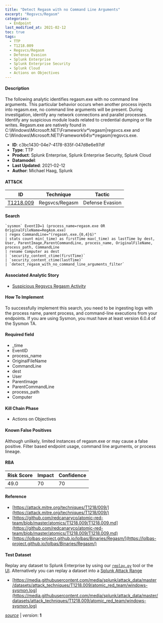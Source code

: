```yaml
---
title: "Detect Regasm with no Command Line Arguments"
excerpt: "Regsvcs/Regasm"
categories:
  - Endpoint
last_modified_at: 2021-02-12
toc: true
tags:
  - TTP
  - T1218.009
  - Regsvcs/Regasm
  - Defense Evasion
  - Splunk Enterprise
  - Splunk Enterprise Security
  - Splunk Cloud
  - Actions on Objectives
---
```




#### Description

The following analytic identifies regasm.exe with no command line arguments. This particular behavior occurs when another process injects into regasm.exe, no command line arguments will be present. During investigation, identify any network connections and parallel processes. Identify any suspicious module loads related to credential dumping or file writes. Regasm.exe are natively found in C:\Windows\Microsoft.NET\Framework\v*\regasm|regsvcs.exe and C:\Windows\Microsoft.NET\Framework64\v*\regasm|regsvcs.exe.

- **ID**: c3bc1430-04e7-4178-835f-047d8e6e97df
- **Type**: TTP
- **Product**: Splunk Enterprise, Splunk Enterprise Security, Splunk Cloud
- **Datamodel**: 
- **Last Updated**: 2021-02-12
- **Author**: Michael Haag, Splunk


#### ATT&CK

| ID          | Technique   | Tactic       |
| ----------- | ----------- |--------------|
| [T1218.009](https://attack.mitre.org/techniques/T1218/009/) | Regsvcs/Regasm | Defense Evasion |


#### Search

```
`sysmon` EventID=1 (process_name=regasm.exe OR OriginalFileName=RegAsm.exe) 
| regex CommandLine="(regasm\.exe.{0,4}$)" 
| stats count min(_time) as firstTime max(_time) as lastTime by dest, User, ParentImage,ParentCommandLine, process_name, OriginalFileName, process_path, CommandLine 
| rename Computer as dest 
| `security_content_ctime(firstTime)` 
| `security_content_ctime(lastTime)` 
| `detect_regasm_with_no_command_line_arguments_filter`
```

#### Associated Analytic Story
* [Suspicious Regsvcs Regasm Activity](/stories/suspicious_regsvcs_regasm_activity)


#### How To Implement
To successfully implement this search, you need to be ingesting logs with the process name, parent process, and command-line executions from your endpoints. If you are using Sysmon, you must have at least version 6.0.4 of the Sysmon TA.

#### Required field
* _time
* EventID
* process_name
* OriginalFileName
* CommandLine
* dest
* User
* ParentImage
* ParentCommandLine
* process_path
* Computer


#### Kill Chain Phase
* Actions on Objectives


#### Known False Positives
Although unlikely, limited instances of regasm.exe or may cause a false positive. Filter based endpoint usage, command line arguments, or process lineage.



#### RBA

| Risk Score  | Impact      | Confidence   |
| ----------- | ----------- |--------------|
| 49.0 | 70 | 70 |



#### Reference

* [https://attack.mitre.org/techniques/T1218/009/](https://attack.mitre.org/techniques/T1218/009/)
* [https://github.com/redcanaryco/atomic-red-team/blob/master/atomics/T1218.009/T1218.009.md](https://github.com/redcanaryco/atomic-red-team/blob/master/atomics/T1218.009/T1218.009.md)
* [https://lolbas-project.github.io/lolbas/Binaries/Regasm/](https://lolbas-project.github.io/lolbas/Binaries/Regasm/)



#### Test Dataset
Replay any dataset to Splunk Enterprise by using our [`replay.py`](https://github.com/splunk/attack_data#using-replaypy) tool or the [UI](https://github.com/splunk/attack_data#using-ui).
Alternatively you can replay a dataset into a [Splunk Attack Range](https://github.com/splunk/attack_range#replay-dumps-into-attack-range-splunk-server)

* [https://media.githubusercontent.com/media/splunk/attack_data/master/datasets/attack_techniques/T1218.009/atomic_red_team/windows-sysmon.log](https://media.githubusercontent.com/media/splunk/attack_data/master/datasets/attack_techniques/T1218.009/atomic_red_team/windows-sysmon.log)


[_source_](https://github.com/splunk/security_content/tree/develop/detections/endpoint/detect_regasm_with_no_command_line_arguments.yml) | _version_: **1**